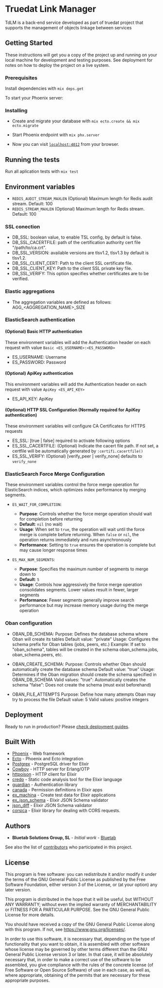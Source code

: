 # Truedat Link Manager

TdLM is a back-end service developed as part of truedat project that supports the management of objects linkage between services

## Getting Started

These instructions will get you a copy of the project up and running on your local machine for development and testing purposes. See deployment for notes on how to deploy the project on a live system.

### Prerequisites

Install dependencies with `mix deps.get`

To start your Phoenix server:

### Installing

- Create and migrate your database with `mix ecto.create && mix ecto.migrate`
- Start Phoenix endpoint with `mix phx.server`

- Now you can visit [`localhost:4012`](http://localhost:4012) from your browser.

## Running the tests

Run all aplication tests with `mix test`

## Environment variables

- `REDIS_AUDIT_STREAM_MAXLEN` (Optional) Maximum length for Redis audit stream. Default: 100
- `REDIS_STREAM_MAXLEN` (Optional) Maximum length for Redis stream. Default: 100

### SSL conection

- DB_SSL: boolean value, to enable TSL config, by default is false.
- DB_SSL_CACERTFILE: path of the certification authority cert file "/path/to/ca.crt".
- DB_SSL_VERSION: available versions are tlsv1.2, tlsv1.3 by default is tlsv1.2.
- DB_SSL_CLIENT_CERT: Path to the client SSL certificate file.
- DB_SSL_CLIENT_KEY: Path to the client SSL private key file.
- DB_SSL_VERIFY: This option specifies whether certificates are to be verified.

### Elastic aggregations

- The aggregation variables are defined as follows: AGG\_<AGGREGATION_NAME>\_SIZE

### ElasticSearch authentication

#### (Optional) Basic HTTP authentication

These environment variables will add the Authentication header on each request
with value `Basic <ES_USERNAME>:<ES_PASSWORD>`

- ES_USERNAME: Username
- ES_PASSWORD: Password


#### (Optional) ApiKey authentication

This environment variables will add the Authentication header on each request
with value `ApiKey <ES_API_KEY>`

- ES_API_KEY: ApiKey

#### (Optional) HTTP SSL Configuration (Normally required for ApiKey authentication)

These environment variables will configure CA Certificates for HTTPS requests

- ES_SSL: [true | false] required to activate following options
- ES_SSL_CACERTFILE: (Optional) Indicate the cacert file path. If not set, a certfile will be automatically generated by `:certifi.cacertfile()`
- ES_SSL_VERIFY: (Optional) [verify_peer | verify_none] defaults to `verify_none`

### ElasticSearch Force Merge Configuration

These environment variables control the force merge operation for ElasticSearch indices, which optimizes index performance by merging segments.

- `ES_WAIT_FOR_COMPLETION`:
  - **Purpose**: Controls whether the force merge operation should wait for completion before returning
  - **Default**: `nil` (no wait)
  - **Usage**: When set to `true`, the operation will wait until the force merge is complete before returning. When `false` or `nil`, the operation returns immediately and runs asynchronously
  - **Performance**: Setting to `true` ensures the operation is complete but may cause longer response times

- `ES_MAX_NUM_SEGMENTS`:
  - **Purpose**: Specifies the maximum number of segments to merge down to
  - **Default**: `5`
  - **Usage**: Controls how aggressively the force merge operation consolidates segments. Lower values result in fewer, larger segments
  - **Performance**: Fewer segments generally improve search performance but may increase memory usage during the merge operation


### Oban configuration

- OBAN_DB_SCHEMA:
  Purpose: Defines the database schema where Oban will create its tables
  Default value: "private"
  Usage: Configures the schema prefix for Oban tables (jobs, peers, etc.)
  Example: If set to "oban_schema", tables will be created in the schema oban_schema.jobs, oban_schema.peers, etc.

- OBAN_CREATE_SCHEMA:
  Purpose: Controls whether Oban should automatically create the database schema
  Default value: "true"
  Usage: Determines if the Oban migration should create the schema specified in OBAN_DB_SCHEMA
  Valid values:
  "true": Automatically creates the schema
  "false": Does not create the schema (must exist beforehand)

- OBAN_FILE_ATTEMPTS
  Purpose: Define how many attempts Oban may try to process the file
  Default value: 5
  Valid values: positive integers

## Deployment

Ready to run in production? Please [check deployment guides](http://www.phoenixframework.org/docs/deployment).

## Built With

- [Phoenix](http://www.phoenixframework.org/) - Web framework
- [Ecto](http://www.phoenixframework.org/) - Phoenix and Ecto integration
- [Postgrex](http://hexdocs.pm/postgrex/) - PostgreSQL driver for Elixir
- [Cowboy](https://ninenines.eu) - HTTP server for Erlang/OTP
- [httpoison](https://hex.pm/packages/httpoison) - HTTP client for Elixir
- [credo](http://credo-ci.org/) - Static code analysis tool for the Elixir language
- [guardian](https://github.com/ueberauth/guardian) - Authentication library
- [canada](https://github.com/jarednorman/canada) - Permission definitions in Elixir apps
- [ex_machina](https://hex.pm/packages/ex_machina) - Create test data for Elixir applications
- [ex_json_schema](https://github.com/jonasschmidt/ex_json_schema) - Elixir JSON Schema validator
- [json_diff](https://github.com/jonasschmidt/ex_json_schema) - Elixir JSON Schema validator
- [corsica](http://hexdocs.pm/corsica) - Elixir library for dealing with CORS requests.

## Authors

- **Bluetab Solutions Group, SL** - _Initial work_ - [Bluetab](http://www.bluetab.net)

See also the list of [contributors](https://github.com/bluetab/td-lm) who participated in this project.

## License

This program is free software: you can redistribute it and/or modify it under the terms of the GNU General Public License as published by the Free Software Foundation, either version 3 of the License, or (at your option) any later version.

This program is distributed in the hope that it will be useful, but WITHOUT ANY WARRANTY; without even the implied warranty of MERCHANTABILITY or FITNESS FOR A PARTICULAR PURPOSE. See the GNU General Public License for more details.

You should have received a copy of the GNU General Public License along with this program. If not, see https://www.gnu.org/licenses/.

In order to use this software, it is necessary that, depending on the type of functionality that you want to obtain, it is assembled with other software whose license may be governed by other terms different than the GNU General Public License version 3 or later. In that case, it will be absolutely necessary that, in order to make a correct use of the software to be assembled, you give compliance with the rules of the concrete license (of Free Software or Open Source Software) of use in each case, as well as, where appropriate, obtaining of the permits that are necessary for these appropriate purposes.

